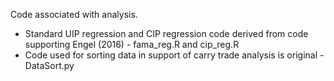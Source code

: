 Code associated with analysis.  
* Standard UIP regression and CIP regression code derived from code supporting Engel (2016) - fama_reg.R and cip_reg.R
* Code used for sorting data in support of carry trade analysis is original - DataSort.py
